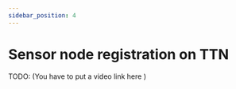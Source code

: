 ```yaml
---
sidebar_position: 4
---
```


# Sensor node registration on TTN

TODO: (You have to put a video link here )

